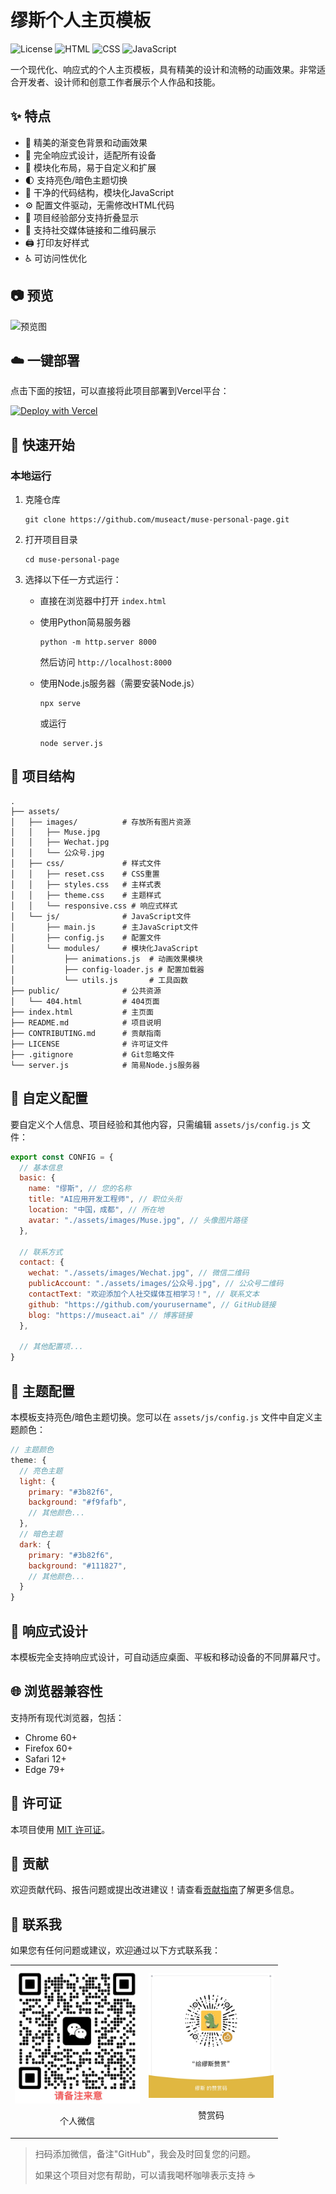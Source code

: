 # 缪斯个人主页模板

![License](https://img.shields.io/badge/license-MIT-blue)
![HTML](https://img.shields.io/badge/HTML-5-orange)
![CSS](https://img.shields.io/badge/CSS-3-blue)
![JavaScript](https://img.shields.io/badge/JavaScript-ES6-yellow)

一个现代化、响应式的个人主页模板，具有精美的设计和流畅的动画效果。非常适合开发者、设计师和创意工作者展示个人作品和技能。

## ✨ 特点

- 🎨 精美的渐变色背景和动画效果
- 📱 完全响应式设计，适配所有设备
- 🧩 模块化布局，易于自定义和扩展
- 🌓 支持亮色/暗色主题切换
- 🧠 干净的代码结构，模块化JavaScript
- ⚙️ 配置文件驱动，无需修改HTML代码
- 📂 项目经验部分支持折叠显示
- 🔗 支持社交媒体链接和二维码展示
- 🖨️ 打印友好样式
- ♿ 可访问性优化

## 📷 预览

![预览图](preview.png)

## ☁️ 一键部署

点击下面的按钮，可以直接将此项目部署到Vercel平台：

[![Deploy with Vercel](https://vercel.com/button)](https://vercel.com/new/clone?repository-url=https%3A%2F%2Fgithub.com%2Fmuseact%2Fmuse-personal-page)

## 🚀 快速开始

### 本地运行

1. 克隆仓库
   ```
   git clone https://github.com/museact/muse-personal-page.git
   ```

2. 打开项目目录
   ```
   cd muse-personal-page
   ```

3. 选择以下任一方式运行：
   
   - 直接在浏览器中打开 `index.html`
   
   - 使用Python简易服务器
     ```
     python -m http.server 8000
     ```
     然后访问 `http://localhost:8000`
   
   - 使用Node.js服务器（需要安装Node.js）
     ```
     npx serve
     ```
     或运行
     ```
     node server.js
     ```

## 📂 项目结构

```
.
├── assets/
│   ├── images/          # 存放所有图片资源
│   │   ├── Muse.jpg
│   │   ├── Wechat.jpg
│   │   └── 公众号.jpg
│   ├── css/             # 样式文件
│   │   ├── reset.css    # CSS重置
│   │   ├── styles.css   # 主样式表
│   │   ├── theme.css    # 主题样式
│   │   └── responsive.css # 响应式样式
│   └── js/              # JavaScript文件
│       ├── main.js      # 主JavaScript文件
│       ├── config.js    # 配置文件
│       └── modules/     # 模块化JavaScript
│           ├── animations.js  # 动画效果模块
│           ├── config-loader.js # 配置加载器
│           └── utils.js       # 工具函数
├── public/              # 公共资源
│   └── 404.html         # 404页面
├── index.html           # 主页面
├── README.md            # 项目说明
├── CONTRIBUTING.md      # 贡献指南
├── LICENSE              # 许可证文件
├── .gitignore           # Git忽略文件
└── server.js            # 简易Node.js服务器
```

## 🔧 自定义配置

要自定义个人信息、项目经验和其他内容，只需编辑 `assets/js/config.js` 文件：

```javascript
export const CONFIG = {
  // 基本信息
  basic: {
    name: "缪斯", // 您的名称
    title: "AI应用开发工程师", // 职位头衔
    location: "中国，成都", // 所在地
    avatar: "./assets/images/Muse.jpg", // 头像图片路径
  },
  
  // 联系方式
  contact: {
    wechat: "./assets/images/Wechat.jpg", // 微信二维码
    publicAccount: "./assets/images/公众号.jpg", // 公众号二维码
    contactText: "欢迎添加个人社交媒体互相学习！", // 联系文本
    github: "https://github.com/yourusername", // GitHub链接
    blog: "https://museact.ai" // 博客链接
  },
  
  // 其他配置项...
}
```

## 🎨 主题配置

本模板支持亮色/暗色主题切换。您可以在 `assets/js/config.js` 文件中自定义主题颜色：

```javascript
// 主题颜色
theme: {
  // 亮色主题
  light: {
    primary: "#3b82f6",
    background: "#f9fafb",
    // 其他颜色...
  },
  // 暗色主题
  dark: {
    primary: "#3b82f6",
    background: "#111827",
    // 其他颜色...
  }
}
```

## 📱 响应式设计

本模板完全支持响应式设计，可自动适应桌面、平板和移动设备的不同屏幕尺寸。

## 🌐 浏览器兼容性

支持所有现代浏览器，包括：
- Chrome 60+
- Firefox 60+
- Safari 12+
- Edge 79+

## 📄 许可证

本项目使用 [MIT 许可证](LICENSE)。

## 🤝 贡献

欢迎贡献代码、报告问题或提出改进建议！请查看[贡献指南](CONTRIBUTING.md)了解更多信息。

## 📱 联系我

如果您有任何问题或建议，欢迎通过以下方式联系我：

<div align="center">
  <table>
    <tr>
      <td align="center">
        <img src="assets/images/Wechat.jpg" alt="个人微信码" width="200"/>
        <p>个人微信</p>
      </td>
      <td align="center">
        <img src="assets/images/个人赞赏码.png" alt="个人赞赏码" width="200"/>
        <p>赞赏码</p>
      </td>
    </tr>
  </table>
</div>

> 扫码添加微信，备注"GitHub"，我会及时回复您的问题。
> 
> 如果这个项目对您有帮助，可以请我喝杯咖啡表示支持 ☕ 